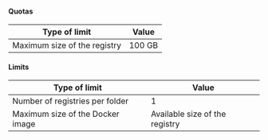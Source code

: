 #### Quotas

| Type of limit | Value |
| ----- | ----- |
| Maximum size of the registry | 100 GB |

#### Limits

| Type of limit | Value |
| ----- | ----- |
| Number of registries per folder | 1 |
| Maximum size of the Docker image | Available size of the registry |

